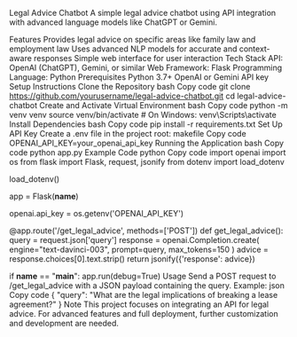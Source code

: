 Legal Advice Chatbot
A simple legal advice chatbot using API integration with advanced language models like ChatGPT or Gemini.

Features
Provides legal advice on specific areas like family law and employment law
Uses advanced NLP models for accurate and context-aware responses
Simple web interface for user interaction
Tech Stack
API: OpenAI (ChatGPT), Gemini, or similar
Web Framework: Flask
Programming Language: Python
Prerequisites
Python 3.7+
OpenAI or Gemini API key
Setup Instructions
Clone the Repository
bash
Copy code
git clone https://github.com/yourusername/legal-advice-chatbot.git
cd legal-advice-chatbot
Create and Activate Virtual Environment
bash
Copy code
python -m venv venv
source venv/bin/activate  # On Windows: venv\Scripts\activate
Install Dependencies
bash
Copy code
pip install -r requirements.txt
Set Up API Key
Create a .env file in the project root:
makefile
Copy code
OPENAI_API_KEY=your_openai_api_key
Running the Application
bash
Copy code
python app.py
Example Code
python
Copy code
import openai
import os
from flask import Flask, request, jsonify
from dotenv import load_dotenv

load_dotenv()

app = Flask(__name__)

openai.api_key = os.getenv('OPENAI_API_KEY')

@app.route('/get_legal_advice', methods=['POST'])
def get_legal_advice():
    query = request.json['query']
    response = openai.Completion.create(
      engine="text-davinci-003",
      prompt=query,
      max_tokens=150
    )
    advice = response.choices[0].text.strip()
    return jsonify({'response': advice})

if __name__ == "__main__":
    app.run(debug=True)
Usage
Send a POST request to /get_legal_advice with a JSON payload containing the query.
Example:
json
Copy code
{
  "query": "What are the legal implications of breaking a lease agreement?"
}
Note
This project focuses on integrating an API for legal advice. For advanced features and full deployment, further customization and development are needed.
